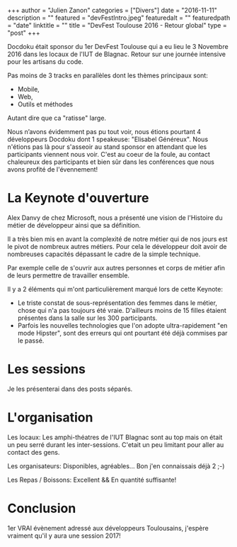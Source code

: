 +++
author = "Julien Zanon"
categories = ["Divers"]
date = "2016-11-11"
description = ""
featured = "devFestIntro.jpeg"
featuredalt = ""
featuredpath = "date"
linktitle = ""
title = "DevFest Toulouse 2016 - Retour global"
type = "post"
+++

Docdoku était sponsor du 1er DevFest Toulouse qui a eu lieu le 3 Novembre 2016 dans les locaux de l'IUT de Blagnac.
Retour sur une journée intensive pour les artisans du code.

Pas moins de 3 tracks en parallèles dont les thèmes principaux sont:

* Mobile,
* Web,
* Outils et méthodes

Autant dire que ca "ratisse" large.

Nous n’avons évidemment pas pu tout voir, nous étions pourtant 4 développeurs Docdoku dont 1 speakeuse: "Elisabel Généreux".
Nous n'étions pas là pour s'asseoir au stand sponsor en attendant que les participants viennent nous voir. 
C'est au coeur de la foule, au contact chaleureux des participants et bien sûr dans les conférences que nous avons profité de l'évennement!

# La Keynote d'ouverture

Alex Danvy de chez Microsoft, nous a présenté une vision de l'Histoire du métier de développeur ainsi que sa définition.

Il a très bien mis en avant la complexité de notre métier qui de nos jours est le pivot de nombreux autres métiers. 
Pour cela le développeur doit avoir de nombreuses capacités dépassant le cadre de la simple technique.
 
Par exemple celle de s'ouvrir aux autres personnes et corps de métier afin de leurs permettre de travailler ensemble.

Il y a 2 éléments qui m'ont particulièrement marqué lors de cette Keynote:

* Le triste constat de sous-représentation des femmes dans le métier, chose qui n'a pas toujours été vraie. 
D'ailleurs moins de 15 filles étaient présentes dans la salle sur les 300 participants.
* Parfois les nouvelles technologies que l'on adopte ultra-rapidement "en mode Hipster",
 sont des erreurs qui ont pourtant été déjà commises par le passé.


# Les sessions

Je les présenterai dans des posts séparés.

# L'organisation

Les locaux: Les amphi-théatres de l'IUT Blagnac sont au top mais on était un peu serré durant les inter-sessions.
C'etait un peu limitant pour aller au contact des gens.

Les organisateurs: Disponibles, agréables... Bon j'en connaissais déjà 2 ;-)

Les Repas / Boissons: Excellent && En quantité suffisante! 

# Conclusion

1er VRAI évènement adressé aux développeurs Toulousains, j'espère vraiment qu'il y aura une session 2017!
